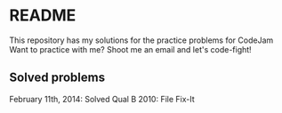 README
======
This repository has my solutions for the practice problems for CodeJam
Want to practice with me? Shoot me an email and let's code-fight!

Solved problems
------------------------

February 11th, 2014: Solved Qual B 2010: File Fix-It
